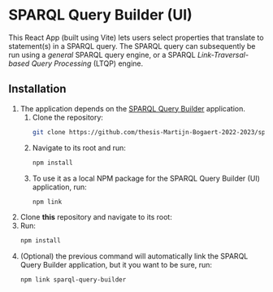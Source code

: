 # SPARQL Query Builder (UI)

This React App (built using Vite) lets users select properties that translate to statement(s) in a SPARQL query. The SPARQL query can subsequently be run using a *general* SPARQL query engine, or a SPARQL *Link-Traversal-based Query Processing* (LTQP) engine.

## Installation
1. The application depends on the [SPARQL Query Builder](https://github.com/thesis-Martijn-Bogaert-2022-2023/sparql-query-builder) application.
   1. Clone the repository:
      ```bash
      git clone https://github.com/thesis-Martijn-Bogaert-2022-2023/sparql-query-builder.git
      ```
   2. Navigate to its root and run:
      ```bash
      npm install
      ```
   3. To use it as a local NPM package for the SPARQL Query Builder (UI) application, run:
      ```bash
      npm link
      ```
2. Clone **this** repository and navigate to its root:
3. Run:
   ```bash
   npm install
   ```
4. (Optional) the previous command will automatically link the SPARQL Query Builder application, but it you want to be sure, run:
   ```bash
   npm link sparql-query-builder
   ```
